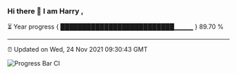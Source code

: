 ### Hi there 👋 I am Harry , 

⏳ Year progress { ██████████████████████████▁▁▁▁ } 89.70 %

---

⏰ Updated on Wed, 24 Nov 2021 09:30:43 GMT

![Progress Bar CI](https://github.com/duykhang68/duykhang68/workflows/Progress%20Bar%20CI/badge.svg)
